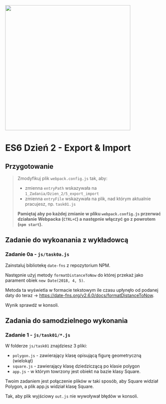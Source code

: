 <img src="http://coderslab.pl/img/coderslab-logo.png" width="400"/>

# ES6 Dzień 2 - Export & Import

## Przygotowanie
> Zmodyfikuj plik `webpack.config.js` tak, aby:
> - zmienna `entryPath` wskazywała na `1_Zadania/Dzien_2/5_export_import`
> - zmienna `entryFile` wskazywała na plik, nad którym aktualnie pracujesz, np. `task01.js`
>
> **Pamiętaj aby po każdej zmianie w pliku `webpack.config.js` przerwać działanie Webpacka (`CTRL+C`) a następnie włączyć go z powrotem (`npm start`).**


## Zadanie do wykoanania z wykładowcą

### Zadanie 0a - `js/task0a.js`

Zainstaluj bibliotekę `date-fns` z repozytorium NPM. 

Następnie użyj metody `formatDistanceToNow` do której przekaż jako parament 
obiek `new Date(2018, 4, 5)`. 

Metoda ta wyświetla w formacie tekstowym ile czasu upłynęło od podanej 
daty do teraz -> https://date-fns.org/v2.6.0/docs/formatDistanceToNow.

Wynik sprawdź w konsoli.


## Zadania do samodzielnego wykonania

### Zadanie 1 - `js/task01/*.js`

W folderze ```js/task01``` znajdziesz 3 pliki:
* ```polygon.js``` - zawierający klasę opisującą figurę geometryczną (wielokąt)
* ```square.js``` - zawierający klasę dziedziczącą po klasie polygon
* ```app.js``` - w którym towrzony jest obiekt na bazie klasy Square.

Twoim zadaniem jest połączenie plików w taki sposób, aby Square widział Polygon, a plik app.js widział klasę Square.

Tak, aby plik wyjściowy ```out.js``` nie wywoływał błędów w konsoli.
